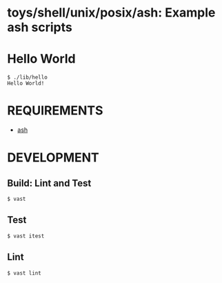 # toys/shell/unix/posix/ash: Example ash scripts

# Hello World

```console
$ ./lib/hello
Hello World!
```

# REQUIREMENTS

* [ash](https://linux.die.net/man/1/ash)

# DEVELOPMENT

## Build: Lint and Test

```console
$ vast
```

## Test

```console
$ vast itest
```

## Lint

```console
$ vast lint
```

